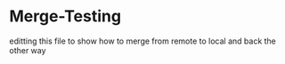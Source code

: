 # Merge-Testing
editting this file to show how to merge from remote to local and back the other way
